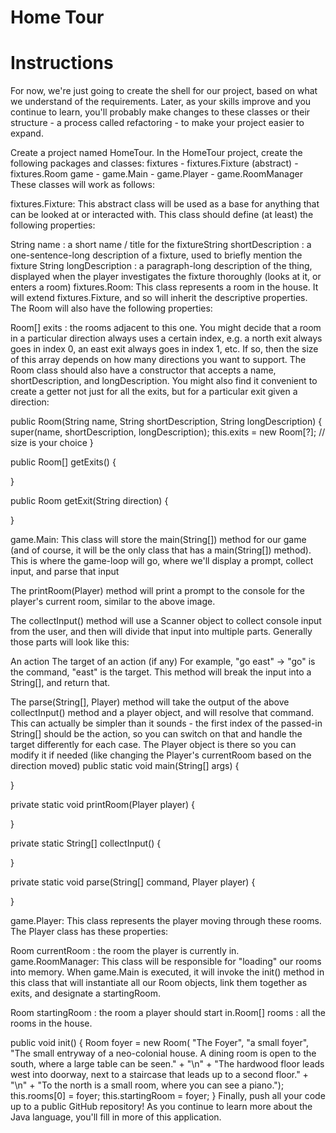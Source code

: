 # Home Tour

# Instructions

For now, we're just going to create the shell for our project, based on what we understand of the requirements. Later, as your skills improve and you continue to learn, you'll probably make changes to these classes or their structure - a process called refactoring - to make your project easier to expand.

Create a project named HomeTour. In the HomeTour project, create the following packages and classes: fixtures - fixtures.Fixture (abstract) - fixtures.Room game - game.Main - game.Player - game.RoomManager These classes will work as follows:

fixtures.Fixture: This abstract class will be used as a base for anything that can be looked at or interacted with. This class should define (at least) the following properties:

String name : a short name / title for the fixtureString
shortDescription : a one-sentence-long description of a fixture, used to briefly mention the fixture
String longDescription : a paragraph-long description of the thing, displayed when the player investigates the fixture thoroughly (looks at it, or enters a room)
fixtures.Room: This class represents a room in the house. It will extend fixtures.Fixture, and so will inherit the descriptive properties. The Room will also have the following properties:

Room[] exits : the rooms adjacent to this one. You might decide that a room in a particular direction always uses a certain index, e.g. a north exit always goes in index 0, an east exit always goes in index 1, etc. If so, then the size of this array depends on how many directions you want to support.
The Room class should also have a constructor that accepts a name, shortDescription, and longDescription. You might also find it convenient to create a getter not just for all the exits, but for a particular exit given a direction:

public Room(String name, String shortDescription, String longDescription) {
	super(name, shortDescription, longDescription);
	this.exits = new Room[?]; // size is your choice
}
	
public Room[] getExits() {
	
}
	
public Room getExit(String direction) {
	
}
 
game.Main: This class will store the main(String[]) method for our game (and of course, it will be the only class that has a main(String[]) method). This is where the game-loop will go, where we'll display a prompt, collect input, and parse that input

The printRoom(Player) method will print a prompt to the console for the player's current room, similar to the above image.

The collectInput() method will use a Scanner object to collect console input from the user, and then will divide that input into multiple parts. Generally those parts will look like this:

An action
The target of an action (if any)
For example, "go east" -> "go" is the command, "east" is the target. This method will break the input into a String[], and return that.

The parse(String[], Player) method will take the output of the above collectInput() method and a player object, and will resolve that command. This can actually be simpler than it sounds - the first index of the passed-in String[] should be the action, so you can switch on that and handle the target differently for each case. The Player object is there so you can modify it if needed (like changing the Player's currentRoom based on the direction moved)
public static void main(String[] args) {

}
	
private static void printRoom(Player player) {

}

private static String[] collectInput() {

}
	
private static void parse(String[] command, Player player) {

}
 
game.Player: This class represents the player moving through these rooms. The Player class has these properties:

Room currentRoom : the room the player is currently in.
game.RoomManager: This class will be responsible for "loading" our rooms into memory. When game.Main is executed, it will invoke the init() method in this class that will instantiate all our Room objects, link them together as exits, and designate a startingRoom.

Room startingRoom : the room a player should start in.Room[] rooms : all the rooms in the house.

public void init() {
    Room foyer = new Room(
		"The Foyer",
		"a small foyer",
		"The small entryway of a neo-colonial house. A dining room is open to the south, where a large table can be seen." + "\n"
		+ "The hardwood floor leads west into doorway, next to a staircase that leads up to a second floor." + "\n"
		+ "To the north is a small room, where you can see a piano.");
		this.rooms[0] = foyer;
        this.startingRoom = foyer;
}
Finally, push all your code up to a public GitHub repository! As you continue to learn more about the Java language, you'll fill in more of this application.
